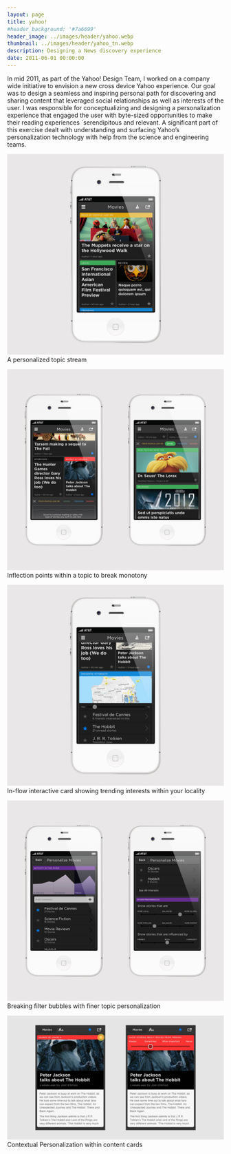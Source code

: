 ```yaml
---
layout: page
title: yahoo!
#header_background: '#7a6699'
header_image: ../images/header/yahoo.webp
thumbnail: ../images/header/yahoo_tn.webp
description: Designing a News discovery experience
date: 2011-06-01 00:00:00
---
```


In mid 2011, as part of the Yahoo! Design Team, I worked on a company wide initiative to envision a new cross device Yahoo experience. Our goal was to design a seamless and inspiring personal path for discovering and sharing content that leveraged social relationships as well as interests of the user. I was responsible for conceptualizing and designing a personalization experience that engaged the user with byte-sized opportunities to make their reading experiences `serendipitous and relevant. A significant part of this exercise dealt with understanding and surfacing Yahoo’s personalization technology with help from the science and engineering teams.

![alt text][1]  
A personalized topic stream

![alt text][2]  
Inflection points within a topic to break monotony

![alt text][3]  
In-flow interactive card showing trending interests within your locality

![alt text][4]  
Breaking filter bubbles with finer topic personalization

![alt text][5]  
Contextual Personalization within content cards

[1]: /images/yahoo/01.jpg "A personalised topic stream"
[2]: /images/yahoo/02.jpg "Inflection points within a topic to break monotony"
[3]: /images/yahoo/03.jpg "In-flow interactive card showing trending interests within your locality"
[4]: /images/yahoo/04.jpg "Breaking filter bubbles with finer topic personalization"
[5]: /images/yahoo/05.jpg "Contextual Personalization within content cards"